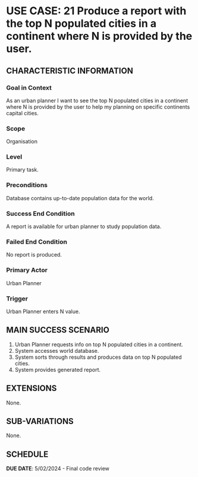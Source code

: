 # USE CASE: 21 Produce a report with the top N populated cities in a continent where N is provided by the user.

## CHARACTERISTIC INFORMATION

### Goal in Context

As an urban planner I want to see the top N populated cities in a continent where N is provided by the user to help my planning on specific continents capital cities.

### Scope

Organisation

### Level

Primary task.

### Preconditions

Database contains up-to-date population data for the world.

### Success End Condition

A report is available for urban planner to study population data.

### Failed End Condition

No report is produced.

### Primary Actor

Urban Planner

### Trigger

Urban Planner enters N value.

## MAIN SUCCESS SCENARIO

1. Urban Planner requests info on top N populated cities in a continent.
2. System accesses world database.
3. System sorts through results and produces data on top N populated cities.
4. System provides generated report.


## EXTENSIONS

None.

## SUB-VARIATIONS

None.

## SCHEDULE

**DUE DATE**: 5/02/2024 - Final code review
